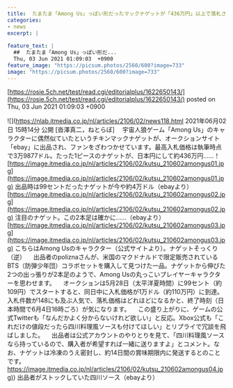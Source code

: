 ```yaml
---
title:  たまたま「Among Us」っぽい形だったマックナゲットが「436万円」以上で落札されそう　まさかの事態に公式も困惑  
categories:
- news
excerpt: |
  
feature_text: |
  ##  たまたま「Among Us」っぽい形だ...
  Thu, 03 Jun 2021 01:09:03  +0900
feature_image: "https://picsum.photos/2560/600?image=733"
image: "https://picsum.photos/2560/600?image=733"
---
```


[https://rosie.5ch.net/test/read.cgi/editorialplus/1622650143/](https://rosie.5ch.net/test/read.cgi/editorialplus/1622650143/)
posted on Thu, 03 Jun 2021 01:09:03  +0900

<!--more-->

![](https://nlab.itmedia.co.jp/nl/articles/2106/02/news118.html 2021年06月02日 15時14分 公開 [沓澤真二，ねとらぼ] 　宇宙人狼ゲーム「Among Us」のキャラクターに偶然似ていたというチキンマックナゲットが、オークションサイト「ebay」に出品され、ファンをざわつかせています。最高入札価格は執筆時点で3万9877ドル。たった1ピースのナゲットが、日本円にして約436万円……！ [https://image.itmedia.co.jp/nl/articles/2106/02/kutsu_210602amongus01.jpg](https://image.itmedia.co.jp/nl/articles/2106/02/kutsu_210602amongus01.jpg) 出品時は99セントだったナゲットが今や約4万ドル（ebayより） [https://image.itmedia.co.jp/nl/articles/2106/02/kutsu_210602amongus02.jpg](https://image.itmedia.co.jp/nl/articles/2106/02/kutsu_210602amongus02.jpg) 注目のナゲット。この2本足は確かに……（ebayより） [https://image.itmedia.co.jp/nl/articles/2106/02/kutsu_210602amongus03.jpg](https://image.itmedia.co.jp/nl/articles/2106/02/kutsu_210602amongus03.jpg) こちらはAmong Usのキャラクター（公式サイトより）。ナゲットそっくり（逆） 　出品者のpoliznaさんが、米国のマクドナルドで限定販売されているBTS（防弾少年団）コラボセットを購入して見つけた一品。ナゲットから伸びた2つの出っ張りが2本足のようで、Among Usの丸っこいプレイヤーキャラクターを思わせます。 　オークションは5月28日（太平洋夏時間）に99セント（約109円）でスタートすると、同日中に入札価格が1万ドル（約110万円）に到達。入札件数が148にも及ぶ人気で、落札価格はどれほどになるかと、終了時刻（日本時間で6月4日16時ごろ）が気になります。 　この盛り上がりに、ゲームの公式Twitterも「なんだかよく分からないけれど欲しい」と反応。Xbox公式も「これだけの値段だったら四川料理風ソースも付けてほしい」とリプライで冗談を飛ばしました。 　出品者は公式アカウントのやりとりを見て、「四川料理風ソースなら持っているので、購入者が希望すれば一緒に送りますよ」とコメント。なお、ナゲットは冷凍のうえ密封し、約14日間の賞味期限内に発送するとのことです。 [https://image.itmedia.co.jp/nl/articles/2106/02/kutsu_210602amongus04.jpg)](https://image.itmedia.co.jp/nl/articles/2106/02/kutsu_210602amongus04.jpg)) 出品者がストックしていた四川ソース（ebayより）
